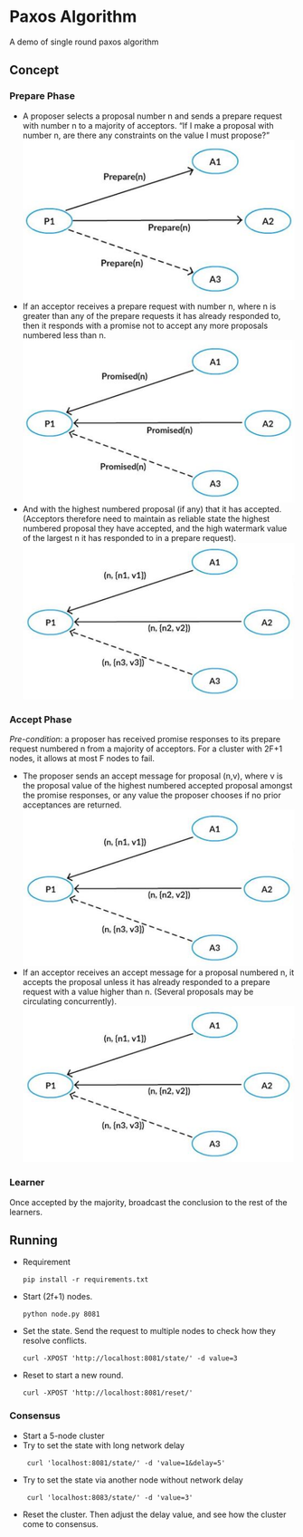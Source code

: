 # Paxos Algorithm
A demo of single round paxos algorithm
## Concept
### Prepare Phase
- A proposer selects a proposal number n and sends a prepare request with number n to a majority of acceptors. “If I make a proposal with number n, are there any constraints on the value I must propose?”
![Prepare-1](img/propose-1.jpg)
-  If an acceptor receives a prepare request with number n, where n is greater than any of the 
prepare requests it has already responded to, then it responds with a promise not to accept any 
more proposals numbered less than n.
![Prepare-2.A](img/propose-2.jpg)
- And with the highest numbered proposal (if any) that it has accepted. (Acceptors therefore need 
to maintain as reliable state the highest numbered proposal they have accepted, and the high watermark value of the largest n it has responded to in a prepare request).
![Prepare-2.B](img/propose-3.jpg)

### Accept Phase
*Pre-condition*: a proposer has received promise responses to its prepare request numbered n from 
a majority of acceptors. For a cluster with 2F+1 nodes, it allows at most F nodes to fail.

- The proposer sends an accept message for proposal (n,v), where v is the proposal value of the highest numbered accepted proposal amongst the promise responses, or any value the proposer chooses if no prior acceptances are returned.
![Accept-1](img/propose-3.jpg)
- If an acceptor receives an accept message for a proposal numbered n, it accepts the proposal 
unless it has already responded to a prepare request with a value higher than n. (Several proposals may be circulating concurrently).
![Accept-2](img/propose-3.jpg)

### Learner
Once accepted by the majority, broadcast the conclusion to the rest of the learners.

## Running
- Requirement
    ```
    pip install -r requirements.txt
    ```

- Start (2f+1) nodes. 
    ```
    python node.py 8081
    ```
    
- Set the state. Send the request to multiple nodes to check how they resolve conflicts.
    ```
    curl -XPOST 'http://localhost:8081/state/' -d value=3
    ```
    
    
- Reset to start a new round. 
    ```
    curl -XPOST 'http://localhost:8081/reset/' 
    ```

### Consensus
- Start a 5-node cluster
- Try to set the state with long network delay
   ```
    curl 'localhost:8081/state/' -d 'value=1&delay=5'
   ```
- Try to set the state via another node without network delay
   ```
    curl 'localhost:8083/state/' -d 'value=3'
   ```
- Reset the cluster. Then adjust the delay value, and see how the cluster come to consensus.

